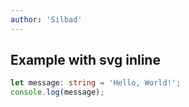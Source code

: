 ```yaml
---
author: 'Silbad'
---
```


## Example with svg inline

```ts
let message: string = 'Hello, World!';
console.log(message);
```
